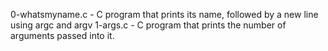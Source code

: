 0-whatsmyname.c - C  program that prints its name, followed by a new line using argc and argv
1-args.c - C program that prints the number of arguments passed into it.
